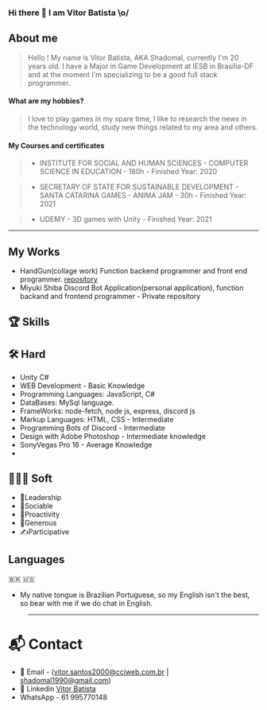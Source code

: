 ### Hi there 👋 I am Vitor Batista \o/

## About me
   > Hello ! My name is Vitor Batista, AKA Shadomal, currently I'm 20 years old. I have a Major in Game Development at IESB in Brasilia-DF and at the moment I'm specializing to be a good full stack programmer.
  #### What are my hobbies?
   > I love to play games in my spare time, I like to research the news in the technology world, study new things related to my area and others.
  #### My Courses and certificates
  
   >  - INSTITUTE FOR SOCIAL AND HUMAN SCIENCES
         - COMPUTER SCIENCE IN EDUCATION - 180h
         - Finished Year: 2020
         
   >  - SECRETARY OF STATE FOR SUSTAINABLE DEVELOPMENT
        - SANTA CATARINA GAMES - ANIMA JAM - 30h
        - Finished Year: 2021
        
   >  - UDEMY
        - 3D games with Unity
        - Finished Year: 2021
-------------------------------------------------------------------------------------------------------------------------------------------------------
## My Works
  - HandGun(collage work) Function backend programmer and front end programmer. [repository](https://github.com/shadomal/handgun)
  - Miyuki Shiba Discord Bot Application(personal application), function backand and frontend programmer - Private repository

## 🏆 Skills
  
  ## 🛠 Hard
  - Unity C#
  - WEB Development - Basic Knowledge
  - Programming Languages: JavaScript, C#
  - DataBases: MySql language.
  - FrameWorks: node-fetch, node js, express, discord js
  - Markup Languages: HTML, CSS - Intermediate
  - Programming Bots of Discord - Intermediate
  - Design with Adobe Photoshop - Intermediate knowledge
  - SonyVegas Pro 16 - Average Knowledge
  - 
  ## 👨🏻‍🔧 Soft
  - 🥇Leadership
  - 🤝Sociable
  - 👊Proactivity
  - 👋Generous
  - ✍️Participative
  
  ## Languages
  🇧🇷 🇺🇸
  - My native tongue is Brazilian Portuguese, so my English isn't the best, so bear with me if we do chat in English.
  
>-------------------------------------------------------------------------------------------------------------------------------------------------------
# 📬 Contact
 - 📧 Email - (vitor.santos2000@cciweb.com.br | shadomal1990@gmail.com)
 - 🔗 Linkedin [Vitor Batista](https://www.linkedin.com/in/vitor-batista-36a159210/)
 - WhatsApp - 61 995770148
